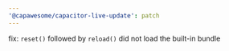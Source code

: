 ```yaml
---
'@capawesome/capacitor-live-update': patch
---
```


fix: `reset()` followed by `reload()` did not load the built-in bundle
